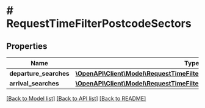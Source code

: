 # # RequestTimeFilterPostcodeSectors

## Properties

Name | Type | Description | Notes
------------ | ------------- | ------------- | -------------
**departure_searches** | [**\OpenAPI\Client\Model\RequestTimeFilterPostcodeSectorsDepartureSearch[]**](RequestTimeFilterPostcodeSectorsDepartureSearch.md) |  | [optional] 
**arrival_searches** | [**\OpenAPI\Client\Model\RequestTimeFilterPostcodeSectorsArrivalSearch[]**](RequestTimeFilterPostcodeSectorsArrivalSearch.md) |  | [optional] 

[[Back to Model list]](../../README.md#documentation-for-models) [[Back to API list]](../../README.md#documentation-for-api-endpoints) [[Back to README]](../../README.md)


